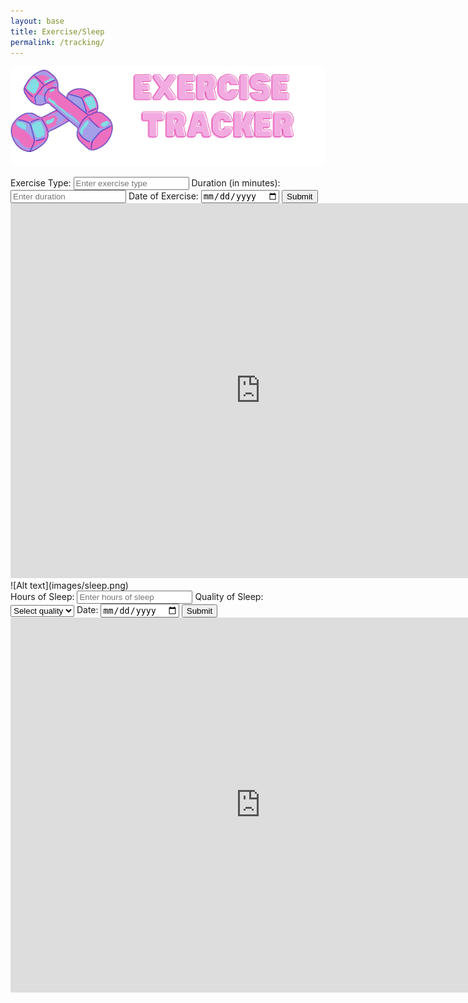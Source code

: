 ```yaml
---
layout: base
title: Exercise/Sleep
permalink: /tracking/
--- 
```


![Alt text](images/exercise.png)

<div class="purple-form">
        <div id="binaryDurationBadge" class="binary-badge"></div>
        <form id="exerciseForm">
            <label for="exerciseType">Exercise Type:</label>
            <input type="text" id="exerciseType" name="exerciseType" placeholder="Enter exercise type" required>
            <label for="duration">Duration (in minutes):</label>
            <input type="number" id="duration" name="duration" placeholder="Enter duration" required>
            <label for="exerciseDate">Date of Exercise:</label>
            <input type="date" id="exerciseDate" name="exerciseDate" required>
            <input type="submit" value="Submit">
        </form>
    </div>
    <script>
        const userIDFromLocalStorage = localStorage.getItem('loggedInUserId');
        console.log(userIDFromLocalStorage);
        const userNameFromLocalStorage = localStorage.getItem('loggedInUserName');
        document.getElementById('exerciseForm').addEventListener('submit', function (event) {
            event.preventDefault();
            const exerciseType = document.getElementById('exerciseType').value;
            const duration = document.getElementById('duration').value;
            const exerciseDate = document.getElementById('exerciseDate').value;
            fetch(`http://127.0.0.1:8086/api/users/${userIDFromLocalStorage}`)
                .then(response => {
                    if (!response.ok) {
                        throw new Error('Network response was not ok');
                    }
                    return response.json();
                })
                .then(data => {
                    const originalExerciseData = Array.isArray(data.exercise) ? data.exercise : [];
                    const originalSleepData = Array.isArray(data.sleep) ? data.sleep : [];
                    const exercise = {
                        "exerciseType": exerciseType,
                        "duration": duration,
                        "exerciseDate": exerciseDate
                    }
                    const updatedExerciseData = [...originalExerciseData, exercise];
                    const data2 = {
                        "id": userIDFromLocalStorage,
                        "name": userNameFromLocalStorage,
                        "uid": "life",
                        "dob": "10/12/13",
                        "age": "16",
                        "exercise": updatedExerciseData,
                        "sleep": originalSleepData
                    };
                    var jsonData = JSON.stringify(data2);
                    fetch(`http://127.0.0.1:8086/api/users/${userIDFromLocalStorage}`, {
                        method: 'PUT',
                        headers: {
                            'Content-Type': 'application/json'
                        },
                        body: jsonData
                    })
                        .then(response => response.json())
                        .then(data => {
                            console.log('Server response:', data);
                        })
                        .catch(error => {
                            console.error('Error:', error);
                        });
                })
                .catch(error => {
                    console.error('Error:', error);
                });
        });
    </script>
    <iframe src="https://jplip.github.io/self-care-front/exercisegraph/" width="800" height="600" frameborder="0"></iframe>
</body>
</html>
![Alt text](images/sleep.png)
<meta charset="UTF-8">
<title>Sleep Tracker</title>
<div id="selectedAscii"></div>
<div class="purple-form">
    <form id="sleepForm">
        <label for="sleepHours">Hours of Sleep:</label>
        <input type="number" id="sleepHours" name="sleepHours" placeholder="Enter hours of sleep" required>
        <label for="quality">Quality of Sleep:</label>
        <select id="quality" name="quality" required>
            <option value="" disabled selected>Select quality</option>
            <option value="excellent">Excellent</option>
            <option value="good">Good</option>
            <option value="fair">Fair</option>
            <option value="poor">Poor</option>
        </select>
        <label for="sleepDate">Date:</label>
        <input type="date" id="sleepDate" name="sleepDate" required>
        <input type="submit" value="Submit">
    </form>
</div>

<script>
    // const userIDFromLocalStorage = localStorage.getItem('loggedInUserId');
    // const userNameFromLocalStorage = localStorage.getItem('loggedInUserName');
    console.log(userIDFromLocalStorage);
    document.getElementById('sleepForm').addEventListener('submit', function (event) {
        event.preventDefault();
        const sleepHours = document.getElementById('sleepHours').value;
        const quality = document.getElementById('quality').value;
        const sleepDate = document.getElementById('sleepDate').value;
        fetch(`http://127.0.0.1:8086/api/users/${userIDFromLocalStorage}`)
                .then(response => {
                    if (!response.ok) {
                        throw new Error('Network response was not ok');
                    }
                    return response.json();
                })
                .then(data => {
                    const originalSleepData = Array.isArray(data.sleep) ? data.sleep : [];
                    console.log(originalSleepData)
                    const originalExerciseData = Array.isArray(data.exercise) ? data.exercise : [];
                    const sleep = {
                        "sleepHours": sleepHours,
                        "quality": quality, 
                        "sleepDate": sleepDate
                    }
                    const updatedSleepData = [...originalSleepData, sleep];
                    console.log(updatedSleepData);
                    const data2 = {
                        "id": userIDFromLocalStorage,
                        "name": userNameFromLocalStorage, 
                        "uid": "life",
                        "dob": "10/12/13",
                        "age": "16",
                        "exercise": originalExerciseData,
                        "sleep": updatedSleepData
                    };
                    var jsonData = JSON.stringify(data2);
                    fetch(`http://127.0.0.1:8086/api/users/${userIDFromLocalStorage}`, {
                        method: 'PUT',
                        headers: {
                            'Content-Type': 'application/json'
                        },
                        body: jsonData
                    })
                        .then(response => response.json())
                        .then(data => {
                            console.log('Server response:', data);
                        })
                        .catch(error => {
                            console.error('Error:', error);
                        });
                })
                .catch(error => {
                    console.error('Error:', error);
                });
        });
     </script>
 <iframe src="https://jplip.github.io/self-care-front/sleepgraph/" width="800" height="600" frameborder="0"></iframe>
    
<html>







